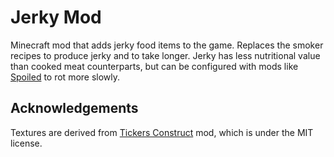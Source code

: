 # Jerky Mod
Minecraft mod that adds jerky food items to the game. Replaces the smoker recipes to produce jerky and to take longer. Jerky has less nutritional value than cooked meat counterparts, but can be configured with mods like [Spoiled](https://www.curseforge.com/minecraft/mc-mods/spoiled) to rot more slowly.

## Acknowledgements
Textures are derived from [Tickers Construct](https://github.com/SlimeKnights/TinkersConstruct) mod, which is under the MIT license.
